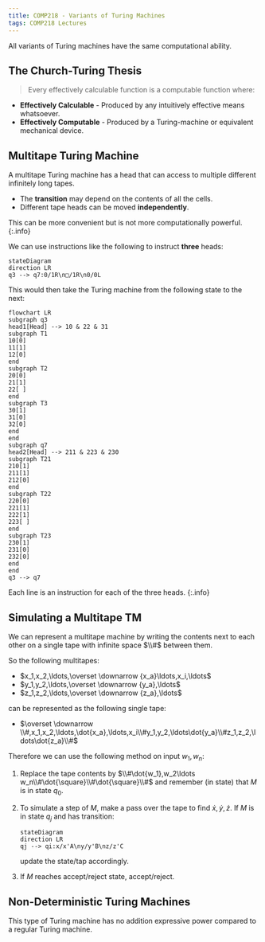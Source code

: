 ```yaml
---
title: COMP218 - Variants of Turing Machines
tags: COMP218 Lectures
---
```

All variants of Turing machines have the same computational ability.

## The Church-Turing Thesis

> Every effectively calculable function is a computable function where:

* **Effectively Calculable** - Produced by any intuitively effective means whatsoever.
* **Effectively Computable** - Produced by a Turing-machine or equivalent mechanical device.

## Multitape Turing Machine
A multitape Turing machine has a head that can access to multiple different infinitely long tapes.

* The **transition** may depend on the contents of all the cells.
* Different tape heads can be moved **independently**. 

This can be more convenient but is not more computationally powerful.
{:.info}

We can use instructions like the following to instruct **three** heads:

```mermaid
stateDiagram
direction LR
q3 --> q7:0/1R\n□/1R\n0/0L
```

This would then take the Turing machine from the following state to the next:

```mermaid
flowchart LR
subgraph q3
head1[Head] --> 10 & 22 & 31
subgraph T1
10[0]
11[1]
12[0]
end
subgraph T2
20[0]
21[1]
22[ ]
end
subgraph T3
30[1]
31[0]
32[0]
end
end
subgraph q7
head2[Head] --> 211 & 223 & 230
subgraph T21
210[1]
211[1]
212[0]
end
subgraph T22
220[0]
221[1]
222[1]
223[ ]
end
subgraph T23
230[1]
231[0]
232[0]
end
end
q3 --> q7
```

Each line is an instruction for each of the three heads.
{:.info}

## Simulating a Multitape TM
We can represent a multitape machine by writing the contents next to each other on a single tape with infinite space $\\#$ between them.

So the following multitapes:

* $x_1,x_2,\ldots,\overset \downarrow {x_a}\ldots,x_i,\ldots$
* $y_1,y_2,\ldots,\overset \downarrow {y_a},\ldots$
* $z_1,z_2,\ldots,\overset \downarrow {z_a},\ldots$

can be represented as the following single tape:

* $\overset \downarrow \\#,x_1,x_2,\ldots,\dot{x_a},\ldots,x_i\\#y_1,y_2,\ldots\dot{y_a}\\#z_1,z_2,\ldots\dot{z_a}\\#$

Therefore we can use the following method on input $w_1,w_n$:

1. Replace the tape contents by $\\#\dot{w_1},w_2\ldots w_n\\#\dot{\square}\\#\dot{\square}\\#$ and remember (in state) that $M$ is in state $q_0$.
1. To simulate a step of $M$, make a pass over the tape to find $\dot{x},\dot{y},\dot{z}$. If $M$ is in state $q_j$ and has transition:
	
	```mermaid
	stateDiagram
	direction LR
	qj --> qi:x/x'A\ny/y'B\nz/z'C
	```
	
	update the state/tap accordingly.
1. If $M$ reaches accept/reject state, accept/reject.

## Non-Deterministic Turing Machines
This type of Turing machine has no addition expressive power compared to a regular Turing machine.